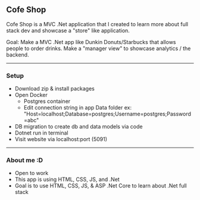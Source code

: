 
## Cofe Shop

Cofe Shop is a MVC .Net application that I created to learn more about full stack dev and showcase a "store" like application.

Goal: Make a MVC .Net app like Dunkin Donuts/Starbucks that allows people to order drinks. Make a "manager view" to showcase analytics / the backend.

---

### Setup
- Download zip & install packages
- Open Docker
  - Postgres container
  - Edit connection string in app Data folder ex: "Host=localhost;Database=postgres;Username=postgres;Password=abc"
- DB migration to create db and data models via code
- Dotnet run in terminal
- Visit website via localhost:port (5091)

--- 

### About me :D
- Open to work
- This app is using HTML, CSS, JS, and .Net
- Goal is to use HTML, CSS, JS, & ASP .Net Core to learn about .Net full stack
